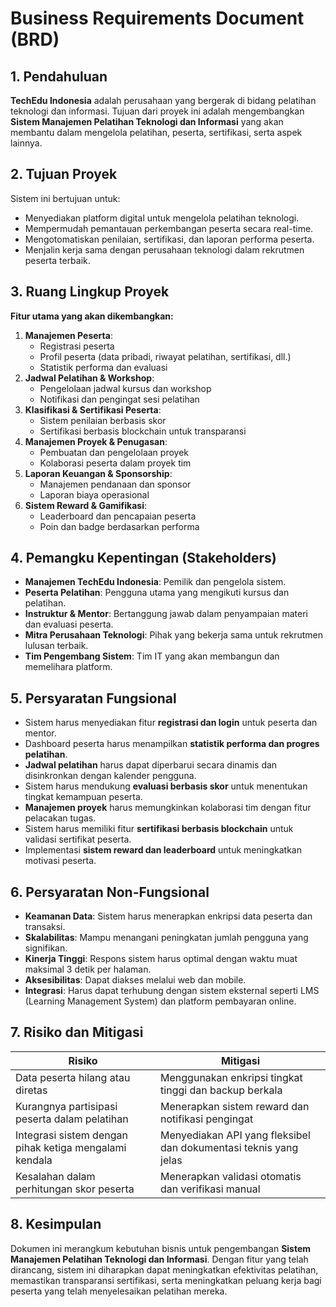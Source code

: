 # Business Requirements Document (BRD)

## **1. Pendahuluan**
**TechEdu Indonesia** adalah perusahaan yang bergerak di bidang pelatihan teknologi dan informasi. Tujuan dari proyek ini adalah mengembangkan **Sistem Manajemen Pelatihan Teknologi dan Informasi** yang akan membantu dalam mengelola pelatihan, peserta, sertifikasi, serta aspek lainnya.

## **2. Tujuan Proyek**
Sistem ini bertujuan untuk:
- Menyediakan platform digital untuk mengelola pelatihan teknologi.
- Mempermudah pemantauan perkembangan peserta secara real-time.
- Mengotomatiskan penilaian, sertifikasi, dan laporan performa peserta.
- Menjalin kerja sama dengan perusahaan teknologi dalam rekrutmen peserta terbaik.

## **3. Ruang Lingkup Proyek**
**Fitur utama yang akan dikembangkan:**
1. **Manajemen Peserta**:
   - Registrasi peserta
   - Profil peserta (data pribadi, riwayat pelatihan, sertifikasi, dll.)
   - Statistik performa dan evaluasi
2. **Jadwal Pelatihan & Workshop**:
   - Pengelolaan jadwal kursus dan workshop
   - Notifikasi dan pengingat sesi pelatihan
3. **Klasifikasi & Sertifikasi Peserta**:
   - Sistem penilaian berbasis skor
   - Sertifikasi berbasis blockchain untuk transparansi
4. **Manajemen Proyek & Penugasan**:
   - Pembuatan dan pengelolaan proyek
   - Kolaborasi peserta dalam proyek tim
5. **Laporan Keuangan & Sponsorship**:
   - Manajemen pendanaan dan sponsor
   - Laporan biaya operasional
6. **Sistem Reward & Gamifikasi**:
   - Leaderboard dan pencapaian peserta
   - Poin dan badge berdasarkan performa

## **4. Pemangku Kepentingan (Stakeholders)**
- **Manajemen TechEdu Indonesia**: Pemilik dan pengelola sistem.
- **Peserta Pelatihan**: Pengguna utama yang mengikuti kursus dan pelatihan.
- **Instruktur & Mentor**: Bertanggung jawab dalam penyampaian materi dan evaluasi peserta.
- **Mitra Perusahaan Teknologi**: Pihak yang bekerja sama untuk rekrutmen lulusan terbaik.
- **Tim Pengembang Sistem**: Tim IT yang akan membangun dan memelihara platform.

## **5. Persyaratan Fungsional**
- Sistem harus menyediakan fitur **registrasi dan login** untuk peserta dan mentor.
- Dashboard peserta harus menampilkan **statistik performa dan progres pelatihan**.
- **Jadwal pelatihan** harus dapat diperbarui secara dinamis dan disinkronkan dengan kalender pengguna.
- Sistem harus mendukung **evaluasi berbasis skor** untuk menentukan tingkat kemampuan peserta.
- **Manajemen proyek** harus memungkinkan kolaborasi tim dengan fitur pelacakan tugas.
- Sistem harus memiliki fitur **sertifikasi berbasis blockchain** untuk validasi sertifikat peserta.
- Implementasi **sistem reward dan leaderboard** untuk meningkatkan motivasi peserta.

## **6. Persyaratan Non-Fungsional**
- **Keamanan Data**: Sistem harus menerapkan enkripsi data peserta dan transaksi.
- **Skalabilitas**: Mampu menangani peningkatan jumlah pengguna yang signifikan.
- **Kinerja Tinggi**: Respons sistem harus optimal dengan waktu muat maksimal 3 detik per halaman.
- **Aksesibilitas**: Dapat diakses melalui web dan mobile.
- **Integrasi**: Harus dapat terhubung dengan sistem eksternal seperti LMS (Learning Management System) dan platform pembayaran online.

## **7. Risiko dan Mitigasi**
| Risiko | Mitigasi |
|--------|----------|
| Data peserta hilang atau diretas | Menggunakan enkripsi tingkat tinggi dan backup berkala |
| Kurangnya partisipasi peserta dalam pelatihan | Menerapkan sistem reward dan notifikasi pengingat |
| Integrasi sistem dengan pihak ketiga mengalami kendala | Menyediakan API yang fleksibel dan dokumentasi teknis yang jelas |
| Kesalahan dalam perhitungan skor peserta | Menerapkan validasi otomatis dan verifikasi manual |

## **8. Kesimpulan**
Dokumen ini merangkum kebutuhan bisnis untuk pengembangan **Sistem Manajemen Pelatihan Teknologi dan Informasi**. Dengan fitur yang telah dirancang, sistem ini diharapkan dapat meningkatkan efektivitas pelatihan, memastikan transparansi sertifikasi, serta meningkatkan peluang kerja bagi peserta yang telah menyelesaikan pelatihan mereka.